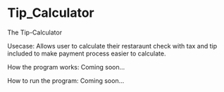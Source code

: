 # Tip_Calculator
The Tip-Calculator 

Usecase: Allows user to calculate their restaraunt check with tax and tip included to make payment process easier to calculate.

How the program works:
Coming soon...


How to run the program: 
Coming soon...
